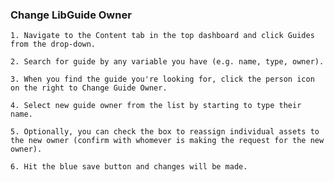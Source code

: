 ### Change LibGuide Owner

    1. Navigate to the Content tab in the top dashboard and click Guides from the drop-down. 

    2. Search for guide by any variable you have (e.g. name, type, owner).

    3. When you find the guide you're looking for, click the person icon on the right to Change Guide Owner.

    4. Select new guide owner from the list by starting to type their name.

    5. Optionally, you can check the box to reassign individual assets to the new owner (confirm with whomever is making the request for the new owner).
    
    6. Hit the blue save button and changes will be made. 
